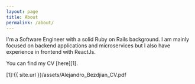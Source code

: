 ```yaml
---
layout: page
title: About
permalink: /about/
---
```


I'm a Software Engineer with a solid Ruby on Rails background. I am mainly focused on backend applications and microservices but I also have experience in frontend with ReactJs.

You can find my CV [here][1].

[1]:{{ site.url }}/assets/Alejandro_Bezdjian_CV.pdf
